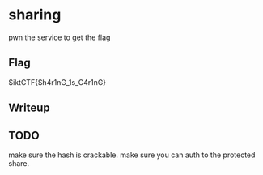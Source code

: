 # sharing
pwn the service to get the flag

## Flag
SiktCTF{Sh4r1nG_1s_C4r1nG}

## Writeup

## TODO
make sure the hash is crackable.
make sure you can auth to the protected share.